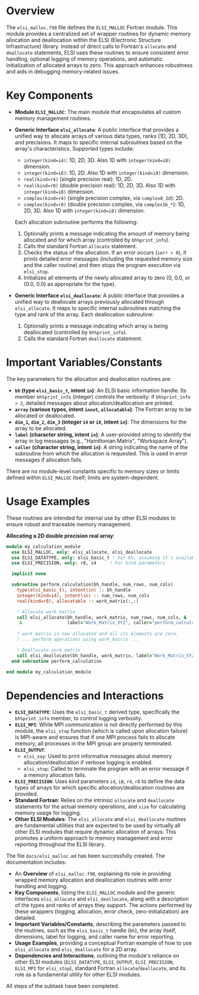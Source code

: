 # Overview

The `elsi_malloc.f90` file defines the `ELSI_MALLOC` Fortran module. This module provides a centralized set of wrapper routines for dynamic memory allocation and deallocation within the ELSI (Electronic Structure Infrastructure) library. Instead of direct calls to Fortran's `allocate` and `deallocate` statements, ELSI uses these routines to ensure consistent error handling, optional logging of memory operations, and automatic initialization of allocated arrays to zero. This approach enhances robustness and aids in debugging memory-related issues.

# Key Components

- **Module `ELSI_MALLOC`**:
  The main module that encapsulates all custom memory management routines.

- **Generic Interface `elsi_allocate`**:
  A public interface that provides a unified way to allocate arrays of various data types, ranks (1D, 2D, 3D), and precisions. It maps to specific internal subroutines based on the array's characteristics. Supported types include:
  - `integer(kind=i4)`: 1D, 2D, 3D. Also 1D with `integer(kind=i8)` dimension.
  - `integer(kind=i8)`: 1D, 2D. Also 1D with `integer(kind=i8)` dimension.
  - `real(kind=r4)` (single precision real): 1D, 2D.
  - `real(kind=r8)` (double precision real): 1D, 2D, 3D. Also 1D with `integer(kind=i8)` dimension.
  - `complex(kind=r4)` (single precision complex, via `complex8_2d`): 2D.
  - `complex(kind=r8)` (double precision complex, via `complex16_*`): 1D, 2D, 3D. Also 1D with `integer(kind=i8)` dimension.

  Each allocation subroutine performs the following:
  1.  Optionally prints a message indicating the amount of memory being allocated and for which array (controlled by `bh%print_info`).
  2.  Calls the standard Fortran `allocate` statement.
  3.  Checks the status of the allocation. If an error occurs (`ierr > 0`), it prints detailed error messages (including the requested memory size and the caller routine) and then stops the program execution via `elsi_stop`.
  4.  Initializes all elements of the newly allocated array to zero (0, 0.0, or (0.0, 0.0) as appropriate for the type).

- **Generic Interface `elsi_deallocate`**:
  A public interface that provides a unified way to deallocate arrays previously allocated through `elsi_allocate`. It maps to specific internal subroutines matching the type and rank of the array.
  Each deallocation subroutine:
  1.  Optionally prints a message indicating which array is being deallocated (controlled by `bh%print_info`).
  2.  Calls the standard Fortran `deallocate` statement.

# Important Variables/Constants

The key parameters for the allocation and deallocation routines are:

- **`bh` (type `elsi_basic_t`, intent `in`)**: An ELSI basic information handle. Its member `bh%print_info` (integer) controls the verbosity: if `bh%print_info > 2`, detailed messages about allocation/deallocation are printed.
- **`array` (various types, intent `inout`, `allocatable`)**: The Fortran array to be allocated or deallocated.
- **`dim_1`, `dim_2`, `dim_3` (integer `i4` or `i8`, intent `in`)**: The dimensions for the array to be allocated.
- **`label` (character string, intent `in`)**: A user-provided string to identify the array in log messages (e.g., "Hamiltonian Matrix", "Workspace Array").
- **`caller` (character string, intent `in`)**: A string indicating the name of the subroutine from which the allocation is requested. This is used in error messages if allocation fails.

There are no module-level constants specific to memory sizes or limits defined within `ELSI_MALLOC` itself; limits are system-dependent.

# Usage Examples

These routines are intended for internal use by other ELSI modules to ensure robust and traceable memory management.

**Allocating a 2D double precision real array**:
```fortran
module my_calculation_module
  use ELSI_MALLOC, only: elsi_allocate, elsi_deallocate
  use ELSI_DATATYPE, only: elsi_basic_t ! For bh, assuming it's available
  use ELSI_PRECISION, only: r8, i4     ! For kind parameters

  implicit none

  subroutine perform_calculation(bh_handle, num_rows, num_cols)
    type(elsi_basic_t), intent(in) :: bh_handle
    integer(kind=i4), intent(in) :: num_rows, num_cols
    real(kind=r8), allocatable :: work_matrix(:,:)

    ! Allocate work_matrix
    call elsi_allocate(bh_handle, work_matrix, num_rows, num_cols, &
     &                 label="Work_Matrix_XYZ", caller="perform_calculation")
    
    ! work_matrix is now allocated and all its elements are zero.
    ! ... perform operations using work_matrix ...

    ! Deallocate work_matrix
    call elsi_deallocate(bh_handle, work_matrix, label="Work_Matrix_XYZ")
  end subroutine perform_calculation

end module my_calculation_module
```

# Dependencies and Interactions

- **`ELSI_DATATYPE`**: Uses the `elsi_basic_t` derived type, specifically the `bh%print_info` member, to control logging verbosity.
- **`ELSI_MPI`**: While MPI communication is not directly performed by this module, the `elsi_stop` function (which is called upon allocation failure) is MPI-aware and ensures that if one MPI process fails to allocate memory, all processes in the MPI group are properly terminated.
- **`ELSI_OUTPUT`**:
  - `elsi_say`: Used to print informative messages about memory allocation/deallocation if verbose logging is enabled.
  - `elsi_stop`: Called to terminate the program with an error message if a memory allocation fails.
- **`ELSI_PRECISION`**: Uses kind parameters `i4`, `i8`, `r4`, `r8` to define the data types of arrays for which specific allocation/deallocation routines are provided.
- **Standard Fortran**: Relies on the intrinsic `allocate` and `deallocate` statements for the actual memory operations, and `size` for calculating memory usage for logging.
- **Other ELSI Modules**: The `elsi_allocate` and `elsi_deallocate` routines are fundamental utilities that are expected to be used by virtually all other ELSI modules that require dynamic allocation of arrays. This promotes a uniform approach to memory management and error reporting throughout the ELSI library.

The file `docs/elsi_malloc.md` has been successfully created.
The documentation includes:
-   An **Overview** of `elsi_malloc.f90`, explaining its role in providing wrapped memory allocation and deallocation routines with error handling and logging.
-   **Key Components**, listing the `ELSI_MALLOC` module and the generic interfaces `elsi_allocate` and `elsi_deallocate`, along with a description of the types and ranks of arrays they support. The actions performed by these wrappers (logging, allocation, error check, zero-initialization) are detailed.
-   **Important Variables/Constants**, describing the parameters passed to the routines, such as the `elsi_basic_t` handle (`bh`), the array itself, dimensions, label for logging, and caller name for error reporting.
-   **Usage Examples**, providing a conceptual Fortran example of how to use `elsi_allocate` and `elsi_deallocate` for a 2D array.
-   **Dependencies and Interactions**, outlining the module's reliance on other ELSI modules (`ELSI_DATATYPE`, `ELSI_OUTPUT`, `ELSI_PRECISION`, `ELSI_MPI` for `elsi_stop`), standard Fortran `allocate`/`deallocate`, and its role as a fundamental utility for other ELSI modules.

All steps of the subtask have been completed.
